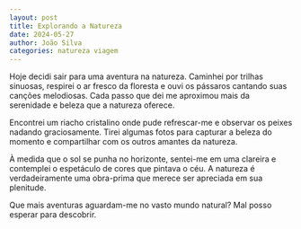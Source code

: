 ```yaml
---
layout: post
title: Explorando a Natureza
date: 2024-05-27
author: João Silva
categories: natureza viagem
---
```


Hoje decidi sair para uma aventura na natureza. Caminhei por trilhas sinuosas, respirei o ar fresco da floresta e ouvi os pássaros cantando suas canções melodiosas. Cada passo que dei me aproximou mais da serenidade e beleza que a natureza oferece.

Encontrei um riacho cristalino onde pude refrescar-me e observar os peixes nadando graciosamente. Tirei algumas fotos para capturar a beleza do momento e compartilhar com os outros amantes da natureza.

À medida que o sol se punha no horizonte, sentei-me em uma clareira e contemplei o espetáculo de cores que pintava o céu. A natureza é verdadeiramente uma obra-prima que merece ser apreciada em sua plenitude.

Que mais aventuras aguardam-me no vasto mundo natural? Mal posso esperar para descobrir.
